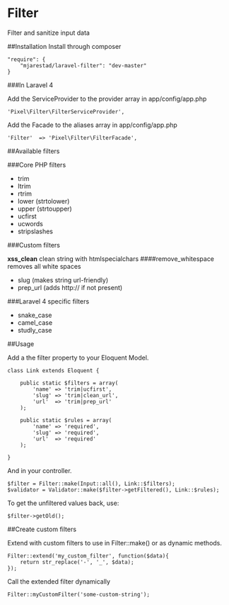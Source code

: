 Filter
==============

Filter and sanitize input data

##Installation
Install through composer

    "require": {
        "mjarestad/laravel-filter": "dev-master"
    }
    
###In Laravel 4

Add the ServiceProvider to the provider array in app/config/app.php

    'Pixel\Filter\FilterServiceProvider',
    
Add the Facade to the aliases array in app/config/app.php

    'Filter'  => 'Pixel\Filter\FilterFacade',

##Available filters

###Core PHP filters

* trim
* ltrim
* rtrim
* lower (strtolower)
* upper (strtoupper)
* ucfirst
* ucwords
* stripslashes

###Custom filters

<strong>xss_clean</strong>
clean string with htmlspecialchars
####remove_whitespace
removes all white spaces
* slug (makes string url-friendly)
* prep_url (adds http:// if not present)

###Laravel 4 specific filters

* snake_case
* camel_case
* studly_case

##Usage

Add a the filter property to your Eloquent Model.

    class Link extends Eloquent {
    
        public static $filters = array(
            'name' => 'trim|ucfirst',
            'slug' => 'trim|clean_url',
            'url'  => 'trim|prep_url'
        );
        
        public static $rules = array(
            'name' => 'required',
            'slug' => 'required',
            'url'  => 'required'
        );
        
    }
    
And in your controller.

    $filter = Filter::make(Input::all(), Link::$filters);
    $validator = Validator::make($filter->getFiltered(), Link::$rules);
    
To get the unfiltered values back, use:

    $filter->getOld();
    
##Create custom filters

Extend with custom filters to use in Filter::make() or as dynamic methods.

    Filter::extend('my_custom_filter', function($data){
        return str_replace('-', '_', $data);
    });
    
Call the extended filter dynamically

    Filter::myCustomFilter('some-custom-string');
